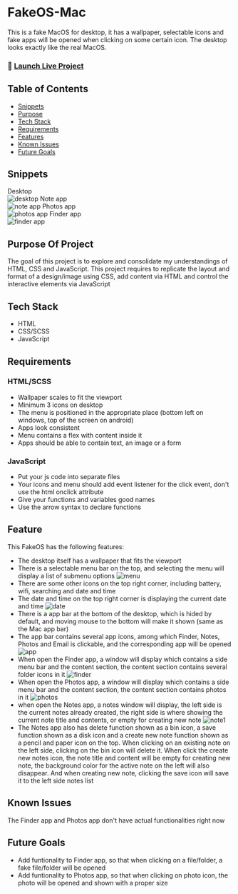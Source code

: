 # FakeOS-Mac

This is a fake MacOS for desktop, it has a wallpaper, selectable icons and fake apps will be opened when clicking on some certain icon. The desktop looks exactly like the real MacOS.

### 🚀 [Launch Live Project](https://gulama2008.github.io/FakeOS-Mac/)

## Table of Contents

- [Snippets](#snippets)
- [Purpose](#purpose-of-project)
- [Tech Stack](#tech-stack)
- [Requirements](#requirements)
- [Features](#features)
- [Known Issues](#known-issues)
- [Future Goals](#future-goals)

## Snippets

Desktop  
![desktop](./assets/readme/desktop.png)
Note app  
![note app](./assets/readme/note.png)
Photos app  
![photos app](./assets/readme/photos.png)
Finder app  
![finder app](./assets/readme/finder.png)

## Purpose Of Project
The goal of this project is to explore and consolidate my understandings of HTML, CSS and JavaScript. This project requires to replicate the layout and format of a design/image using CSS, add content via HTML and control the interactive elements via JavaScript

## Tech Stack
- HTML
- CSS/SCSS
- JavaScript

## Requirements
### HTML/SCSS
- Wallpaper scales to fit the viewport
- Minimum 3 icons on desktop
- The menu is positioned in the appropriate place (bottom left on windows, top of the screen on android)
- Apps look consistent
- Menu contains a flex with content inside it
- Apps should be able to contain text, an image or a form

### JavaScript
- Put your js code into separate files
- Your icons and menu should add event listener for the click event, don't use the html onclick attribute
- Give your functions and variables good names
- Use the arrow syntax to declare functions

## Feature
This FakeOS has the following features:
- The desktop itself has a wallpaper that fits the viewport
- There is a selectable menu bar on the top, and selecting the menu will display a list of submenu options
![menu](./assets/readme/menu.png)
- There are some other icons on the top right corner, including battery, wifi, searching and date and time
- The date and time on the top right corner is displaying the current date and time
![date](./assets/readme/date.png)
- There is a app bar at the bottom of the desktop, which is hided by default, and moving mouse to the bottom will make it shown (same as the Mac app bar)
- The app bar contains several app icons, among which Finder, Notes, Photos and Email is clickable, and the corresponding app will be opened
![app](./assets/readme/app.png)
- When open the Finder app, a window will display which contains a side menu bar and the content section, the content section contains several folder icons in it
![finder](./assets/readme/finder1.png)
- When open the Photos app, a window will display which contains a side menu bar and the content section, the content section contains photos in it
![photos](./assets/readme/photos1.png)
- when open the Notes app, a notes window will display, the left side is the current notes already created, the right side is where showing the current note title and contents, or empty for creating new note
![note1](./assets/readme/note1.png)
- The Notes app also has delete function shown as a bin icon, a save function shown as a disk icon and a create new note function shown as a pencil and paper icon on the top. When clicking on an existing note on the left side, clicking on the bin icon will delete it. When click the create new notes icon, the note title and content will be empty for creating new note, the background color for the active note on the left will also disappear. And when creating new note, clicking the save icon will save it to the left side notes list

## Known Issues  
 The Finder app and Photos app don't have actual functionalities right now

## Future Goals

- Add funtionality to Finder app, so that when clicking on a file/folder, a fake file/folder will be opened
- Add funtionality to Photos app, so that when clicking on photo icon, the photo will be opened and shown with a proper size
